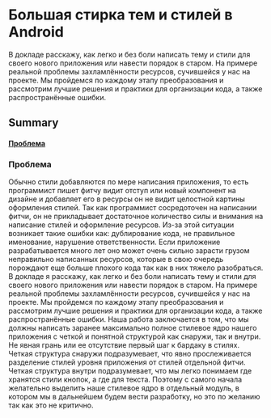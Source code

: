 # Большая стирка тем и стилей в Android

В докладе расскажу, как легко и без боли написать тему и стили для своего нового приложения или навести порядок в старом. На примере реальной проблемы захламлённости ресурсов, сучившейся у нас на проекте.  Мы пройдемся по каждому этапу преобразования и рассмотрим лучшие решения и практики для организации кода, а также распространённые ошибки.

## Summary

#### [Проблема](#проблема)

### Проблема
Обычно стили добавляются по мере написания приложения, то есть программист пишет фитчу видит отступ или новый компонент на дизайне и добавляет его в ресурсы он не видит целостной картины оформления стилей. Так как программист сосредоточен на написании фитчи, он не прикладывает достаточное количество силы и внимания на написание стилей и оформление ресурсов. Из-за этой ситуации возникает такие ошибки как: дублирование кода, не правильное именование, нарушение ответственности. Если приложение разрабатывается много лет оно может очень сильно зарасти грузом неправильно написанных ресурсов, которые в свою очередь порождают еще больше плохого кода так как в них тяжело разобраться. В докладе я расскажу, как легко и без боли написать тему и стили для своего нового приложения или навести порядок в старом. На примере реальной проблемы захламлённости ресурсов, сучившейся у нас на проекте.  Мы пройдемся по каждому этапу преобразования и рассмотрим лучшие решения и практики для организации кода, а также распространённые ошибки.
Наша работа заключается в том, что мы должны написать заранее максимально полное стилевое ядро нашего приложения с четкой и понятной структурой как снаружи, так и внутри. Не явная грань или ее отсутствие первый шаг к бардаку в стилях. Четкая структура снаружи подразумевает, что явно прослеживается разделение стилей уровня приложения от стилей отдельной фитчи. Четкая структура внутри подразумевает, что мы легко понимаем где хранятся стили кнопок, а где для текста. 
Поэтому с самого начала желательно выделить наше стилевое ядро в отдельный модуль, в котором мы в дальнейшем будем вести разработку, но это по желанию так как это не критично.


